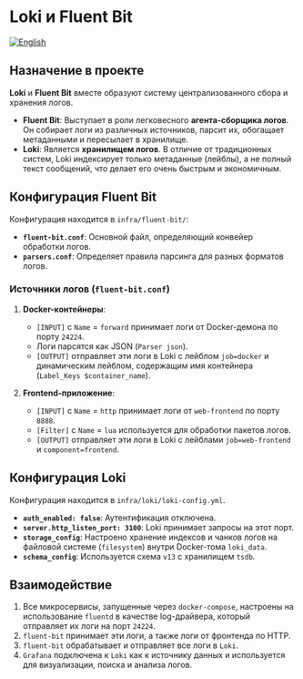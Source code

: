 # Loki и Fluent Bit
[![English](https://img.shields.io/badge/lang-English-blue.svg)](../../../en/infra/loki-fluent-bit/index.md)

## Назначение в проекте

**Loki** и **Fluent Bit** вместе образуют систему централизованного сбора и хранения логов.

-   **Fluent Bit**: Выступает в роли легковесного **агента-сборщика логов**. Он собирает логи из различных источников, парсит их, обогащает метаданными и пересылает в хранилище.
-   **Loki**: Является **хранилищем логов**. В отличие от традиционных систем, Loki индексирует только метаданные (лейблы), а не полный текст сообщений, что делает его очень быстрым и экономичным.

## Конфигурация Fluent Bit

Конфигурация находится в `infra/fluent-bit/`:

-   **`fluent-bit.conf`**: Основной файл, определяющий конвейер обработки логов.
-   **`parsers.conf`**: Определяет правила парсинга для разных форматов логов.

### Источники логов (`fluent-bit.conf`)

1.  **Docker-контейнеры**:
    -   `[INPUT]` с `Name` = `forward` принимает логи от Docker-демона по порту `24224`.
    -   Логи парсятся как JSON (`Parser json`).
    -   `[OUTPUT]` отправляет эти логи в Loki с лейблом `job=docker` и динамическим лейблом, содержащим имя контейнера (`Label_Keys $container_name`).

2.  **Frontend-приложение**:
    -   `[INPUT]` с `Name` = `http` принимает логи от `web-frontend` по порту `8888`.
    -   `[Filter]` с `Name` = `lua` используется для обработки пакетов логов.
    -   `[OUTPUT]` отправляет эти логи в Loki с лейблами `job=web-frontend` и `component=frontend`.

## Конфигурация Loki

Конфигурация находится в `infra/loki/loki-config.yml`.

-   **`auth_enabled: false`**: Аутентификация отключена.
-   **`server.http_listen_port: 3100`**: Loki принимает запросы на этот порт.
-   **`storage_config`**: Настроено хранение индексов и чанков логов на файловой системе (`filesystem`) внутри Docker-тома `loki_data`.
-   **`schema_config`**: Используется схема `v13` с хранилищем `tsdb`.

## Взаимодействие

1.  Все микросервисы, запущенные через `docker-compose`, настроены на использование `fluentd` в качестве log-драйвера, который отправляет их логи на порт `24224`.
2.  `fluent-bit` принимает эти логи, а также логи от фронтенда по HTTP.
3.  `fluent-bit` обрабатывает и отправляет все логи в `Loki`.
4.  `Grafana` подключена к `Loki` как к источнику данных и используется для визуализации, поиска и анализа логов.
